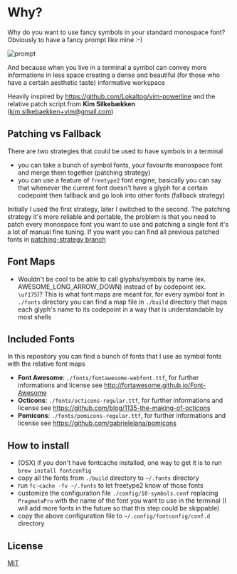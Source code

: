 # Why?
Why do you want to use fancy symbols in your standard monospace font? Obviously to have a fancy prompt like mine :-)

![prompt](https://github.com/gabrielelana/awesome-terminal-fonts/raw/master/why.png)

And because when you live in a terminal a symbol can convey more informations in less space creating a dense and beautiful (for those who have a certain aesthetic taste) informative workspace

Heavily inspired by <https://github.com/Lokaltog/vim-powerline> and the relative patch script from **Kim Silkebækken** (kim.silkebaekken+vim@gmail.com)

## Patching vs Fallback
There are two strategies that could be used to have symbols in a terminal
* you can take a bunch of symbol fonts, your favourite monospace font and merge them together (patching strategy)
* you can use a feature of `freetype2` font engine, basically you can say that whenever the current font doesn't have a glyph for a certain codepoint then fallback and go look into other fonts (fallback strategy)

Initially I used the first strategy, later I switched to the second. The patching strategy it's more reliable and portable, the problem is that you need to patch every monospace font you want to use and patching a single font it's a lot of manual fine tuning. If you want you can find all previous patched fonts in [patching-strategy branch](https://github.com/gabrielelana/awesome-terminal-fonts/tree/patching-strategy)

## Font Maps
* Wouldn't be cool to be able to call glyphs/symbols by name (ex. AWESOME_LONG_ARROW_DOWN) instead of by codepoint (ex. `\uf175`)? This is what font maps are meant for, for every symbol font in `./fonts` directory you can find a map file in `./build` directory that maps each glyph's name to its codepoint in a way that is understandable by most shells

## Included Fonts
In this repository you can find a bunch of fonts that I use as symbol fonts with the relative font maps
* **Font Awesome**: `./fonts/fontawesome-webfont.ttf`, for further informations and license see http://fortawesome.github.io/Font-Awesome
* **Octicons**: `./fonts/octicons-regular.ttf`, for further informations and license see https://github.com/blog/1135-the-making-of-octicons
* **Pomicons**: `./fonts/pomicons-regular.ttf`, for further informations and license see https://github.com/gabrielelana/pomicons

## How to install
* (OSX) if you don't have fontcache installed, one way to get it is to run `brew install fontconfig`
* copy all the fonts from `./build` directory to `~/.fonts` directory
* run `fc-cache -fv ~/.fonts` to let freetype2 know of those fonts
* customize the configuration file `./config/10-symbols.conf` replacing `PragmataPro` with the name of the font you want to use in the terminal (I will add more fonts in the future so that this step could be skippable)
* copy the above configuration file to `~/.config/fontconfig/conf.d` directory

## License
[MIT](https://github.com/gabrielelana/awesome-terminal-fonts/blob/master/LICENSE)
